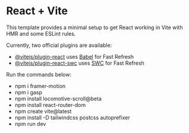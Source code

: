 # React + Vite

This template provides a minimal setup to get React working in Vite with HMR and some ESLint rules.

Currently, two official plugins are available:

- [@vitejs/plugin-react](https://github.com/vitejs/vite-plugin-react/blob/main/packages/plugin-react/README.md) uses [Babel](https://babeljs.io/) for Fast Refresh
- [@vitejs/plugin-react-swc](https://github.com/vitejs/vite-plugin-react-swc) uses [SWC](https://swc.rs/) for Fast Refresh



Run the commands below:

 - npm i framer-motion
 - npm i gasp
 - npm install locomotive-scroll@beta
 - npm install react-router-dom
 - npm create vite@latest
 - npm install -D tailwindcss postcss autoprefixer
 - npm run dev
